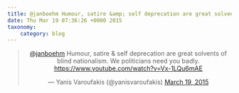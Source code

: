 ```yaml
---
title: @janboehm Humour, satire &amp; self deprecation are great solvents of blind nationalism. We politicians need you badly. https://www.youtube.com/watch?v=Vx-1LQu6mAE
date: Thu Mar 19 07:36:26 +0000 2015
taxonomy:
    category: blog
---
```

<blockquote class="twitter-tweet" align="center" width="350"><p lang="en" dir="ltr"><a href="https://twitter.com/janboehm">@janboehm</a> Humour, satire &amp; self deprecation are great solvents of blind nationalism. We politicians need you badly. <a href="https://www.youtube.com/watch?v=Vx-1LQu6mAE">https://www.youtube.com/watch?v=Vx-1LQu6mAE</a></p>&mdash; Yanis Varoufakis (@yanisvaroufakis) <a href="https://twitter.com/yanisvaroufakis/status/578367818586009600">March 19, 2015</a></blockquote>
